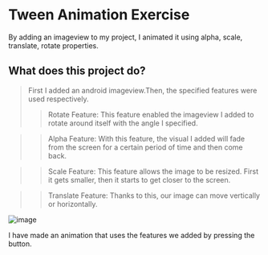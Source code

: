 # Tween Animation Exercise

By adding an imageview to my project, I animated it using alpha, scale, translate, rotate properties.
## What does this project do?
> First I added an android imageview.Then, the specified features were used respectively.
>>Rotate Feature: This feature enabled the imageview I added to rotate around itself with the angle I specified.

>>Alpha Feature: With this feature, the visual I added will fade from the screen for a certain period of time and then come back.

>>Scale Feature: This feature allows the image to be resized. First it gets smaller, then it starts to get closer to the screen.

>>Translate Feature: Thanks to this, our image can move vertically or horizontally.

![image](https://user-images.githubusercontent.com/44816070/165756702-5c4fc007-0311-4c90-aad1-a58b96550e83.png)

I have made an animation that uses the features we added by pressing the button.

